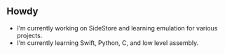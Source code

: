 ## Howdy
- I’m currently working on SideStore and learning emulation for various projects.
- I’m currently learning Swift, Python, C, and low level assembly.
